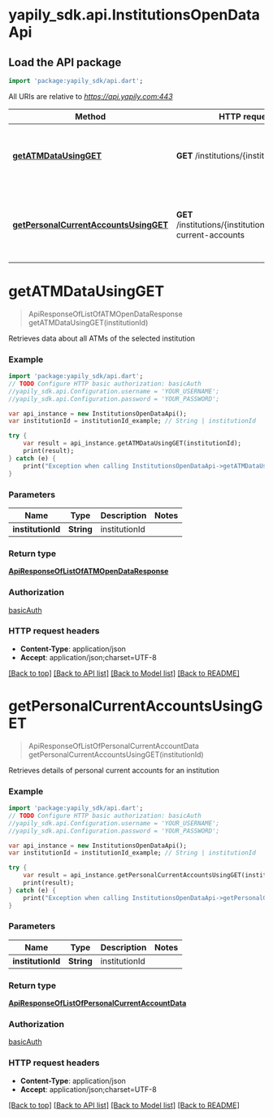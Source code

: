 # yapily_sdk.api.InstitutionsOpenDataApi

## Load the API package
```dart
import 'package:yapily_sdk/api.dart';
```

All URIs are relative to *https://api.yapily.com:443*

Method | HTTP request | Description
------------- | ------------- | -------------
[**getATMDataUsingGET**](InstitutionsOpenDataApi.md#getATMDataUsingGET) | **GET** /institutions/{institutionId}/atms | Retrieves data about all ATMs of the selected institution
[**getPersonalCurrentAccountsUsingGET**](InstitutionsOpenDataApi.md#getPersonalCurrentAccountsUsingGET) | **GET** /institutions/{institutionId}/personal-current-accounts | Retrieves details of personal current accounts for an institution


# **getATMDataUsingGET**
> ApiResponseOfListOfATMOpenDataResponse getATMDataUsingGET(institutionId)

Retrieves data about all ATMs of the selected institution

### Example 
```dart
import 'package:yapily_sdk/api.dart';
// TODO Configure HTTP basic authorization: basicAuth
//yapily_sdk.api.Configuration.username = 'YOUR_USERNAME';
//yapily_sdk.api.Configuration.password = 'YOUR_PASSWORD';

var api_instance = new InstitutionsOpenDataApi();
var institutionId = institutionId_example; // String | institutionId

try { 
    var result = api_instance.getATMDataUsingGET(institutionId);
    print(result);
} catch (e) {
    print("Exception when calling InstitutionsOpenDataApi->getATMDataUsingGET: $e\n");
}
```

### Parameters

Name | Type | Description  | Notes
------------- | ------------- | ------------- | -------------
 **institutionId** | **String**| institutionId | 

### Return type

[**ApiResponseOfListOfATMOpenDataResponse**](ApiResponseOfListOfATMOpenDataResponse.md)

### Authorization

[basicAuth](../README.md#basicAuth)

### HTTP request headers

 - **Content-Type**: application/json
 - **Accept**: application/json;charset=UTF-8

[[Back to top]](#) [[Back to API list]](../README.md#documentation-for-api-endpoints) [[Back to Model list]](../README.md#documentation-for-models) [[Back to README]](../README.md)

# **getPersonalCurrentAccountsUsingGET**
> ApiResponseOfListOfPersonalCurrentAccountData getPersonalCurrentAccountsUsingGET(institutionId)

Retrieves details of personal current accounts for an institution

### Example 
```dart
import 'package:yapily_sdk/api.dart';
// TODO Configure HTTP basic authorization: basicAuth
//yapily_sdk.api.Configuration.username = 'YOUR_USERNAME';
//yapily_sdk.api.Configuration.password = 'YOUR_PASSWORD';

var api_instance = new InstitutionsOpenDataApi();
var institutionId = institutionId_example; // String | institutionId

try { 
    var result = api_instance.getPersonalCurrentAccountsUsingGET(institutionId);
    print(result);
} catch (e) {
    print("Exception when calling InstitutionsOpenDataApi->getPersonalCurrentAccountsUsingGET: $e\n");
}
```

### Parameters

Name | Type | Description  | Notes
------------- | ------------- | ------------- | -------------
 **institutionId** | **String**| institutionId | 

### Return type

[**ApiResponseOfListOfPersonalCurrentAccountData**](ApiResponseOfListOfPersonalCurrentAccountData.md)

### Authorization

[basicAuth](../README.md#basicAuth)

### HTTP request headers

 - **Content-Type**: application/json
 - **Accept**: application/json;charset=UTF-8

[[Back to top]](#) [[Back to API list]](../README.md#documentation-for-api-endpoints) [[Back to Model list]](../README.md#documentation-for-models) [[Back to README]](../README.md)

